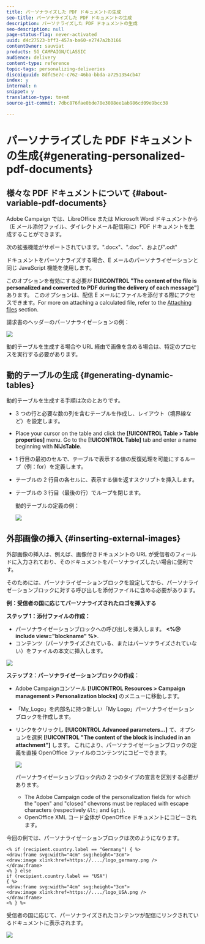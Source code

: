 ```yaml
---
title: パーソナライズした PDF ドキュメントの生成
seo-title: パーソナライズした PDF ドキュメントの生成
description: パーソナライズした PDF ドキュメントの生成
seo-description: null
page-status-flag: never-activated
uuid: d4c27523-bff3-457a-ba60-e2747a2b3166
contentOwner: sauviat
products: SG_CAMPAIGN/CLASSIC
audience: delivery
content-type: reference
topic-tags: personalizing-deliveries
discoiquuid: 8dfc5e7c-c762-46ba-bbda-a7251354cb47
index: y
internal: n
snippet: y
translation-type: tm+mt
source-git-commit: 7dbc876fae0bde78e3088ee1ab986cd09e9bcc38

---
```



# パーソナライズした PDF ドキュメントの生成{#generating-personalized-pdf-documents}

## 様々な PDF ドキュメントについて {#about-variable-pdf-documents}

Adobe Campaign では、LibreOffice または Microsoft Word ドキュメントから（E メール添付ファイル、ダイレクトメール配信用に）PDF ドキュメントを生成することができます。

次の拡張機能がサポートされています。&quot;.docx&quot;、&quot;.doc&quot;、および&quot;.odt&quot;

ドキュメントをパーソナライズする場合、E メールのパーソナライゼーションと同じ JavaScript 機能を使用します。

このオプションを有効にする必要が **[!UICONTROL "The content of the file is personalized and converted to PDF during the delivery of each message"]** あります。 このオプションは、配信 E メールにファイルを添付する際にアクセスできます。For more on attaching a calculated file, refer to the [Attaching files](../../delivery/using/attaching-files.md) section.

請求書のヘッダーのパーソナライゼーションの例：

![](assets/s_ncs_pdf_simple.png)

動的テーブルを生成する場合や URL 経由で画像を含める場合は、特定のプロセスを実行する必要があります。

## 動的テーブルの生成 {#generating-dynamic-tables}

動的テーブルを生成する手順は次のとおりです。

* 3 つの行と必要な数の列を含むテーブルを作成し、レイアウト（境界線など）を設定します。
* Place your cursor on the table and click the **[!UICONTROL Table > Table properties]** menu. Go to the **[!UICONTROL Table]** tab and enter a name beginning with **NlJsTable**.
* 1 行目の最初のセルで、テーブルで表示する値の反復処理を可能にするループ（例：for）を定義します。
* テーブルの 2 行目の各セルに、表示する値を返すスクリプトを挿入します。
* テーブルの 3 行目（最後の行）でループを閉じます。

   動的テーブルの定義の例：

   ![](assets/s_ncs_pdf_table.png)

## 外部画像の挿入 {#inserting-external-images}

外部画像の挿入は、例えば、画像付きドキュメントの URL が受信者のフィールドに入力されており、そのドキュメントをパーソナライズしたい場合に便利です。

そのためには、パーソナライゼーションブロックを設定してから、パーソナライゼーションブロックに対する呼び出しを添付ファイルに含める必要があります。

**例：受信者の国に応じてパーソナライズされたロゴを挿入する**

**ステップ 1：添付ファイルの作成：**

* パーソナライゼーションブロックへの呼び出しを挿入します。 **&lt;%@ include view=&quot;blockname&quot; %>**.
* コンテンツ（パーソナライズされている、またはパーソナライズされていない）をファイルの本文に挿入します。

![](assets/s_ncs_open_office_blocdeperso.png)

**ステップ 2：パーソナライゼーションブロックの作成：**

* Adobe Campaignコンソール **[!UICONTROL Resources > Campaign management > Personalization blocks]** のメニューに移動します。
* 「My_Logo」を内部名に持つ新しい「My Logo」パーソナライゼーションブロックを作成します。
* リンクをクリックし **[!UICONTROL Advanced parameters...]** て、オプションを選択 **[!UICONTROL "The content of the block is included in an attachment"]** します。 これにより、パーソナライゼーションブロックの定義を直接 OpenOffice ファイルのコンテンツにコピーできます。

   ![](assets/s_ncs_pdf_bloc_option.png)

   パーソナライゼーションブロック内の 2 つのタイプの宣言を区別する必要があります。

   * The Adobe Campaign code of the personalization fields for which the &quot;open&quot; and &quot;closed&quot; chevrons must be replaced with escape characters (respectively `&lt;` and `&gt;`).
   * OpenOffice XML コード全体が OpenOffice ドキュメントにコピーされます。

今回の例では、パーソナライゼーションブロックは次のようになります。

```
<% if (recipient.country.label == "Germany") { %>
<draw:frame svg:width="4cm" svg:height="3cm">
<draw:image xlink:href=https://..../logo_germany.png />
</draw:frame>
<% } else
if (recipient.country.label == "USA")
{ %>
<draw:frame svg:width="4cm" svg:height="3cm">
<draw:image xlink:href=https://..../logo_USA.png />
</draw:frame>
<% } %>
```

受信者の国に応じて、パーソナライズされたコンテンツが配信にリンクされているドキュメントに表示されます。

![](assets/s_ncs_pdf_result.png)
